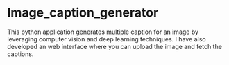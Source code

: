 # Image_caption_generator
This python application generates multiple caption for an image by leveraging computer vision and deep learning techniques.
I have also developed an web interface where you can upload the image and fetch the captions.
